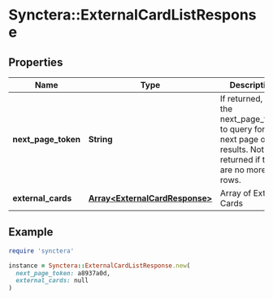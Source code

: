 # Synctera::ExternalCardListResponse

## Properties

| Name | Type | Description | Notes |
| ---- | ---- | ----------- | ----- |
| **next_page_token** | **String** | If returned, use the next_page_token to query for the next page of results. Not returned if there are no more rows. | [optional] |
| **external_cards** | [**Array&lt;ExternalCardResponse&gt;**](ExternalCardResponse.md) | Array of External Cards |  |

## Example

```ruby
require 'synctera'

instance = Synctera::ExternalCardListResponse.new(
  next_page_token: a8937a0d,
  external_cards: null
)
```


